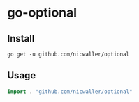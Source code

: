 # go-optional

## Install

```shell
go get -u github.com/nicwaller/optional
```

## Usage

```go
import . "github.com/nicwaller/optional"
```
